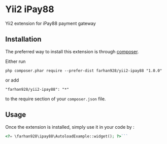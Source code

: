 Yii2 iPay88
===========
Yii2 extension for iPay88 payment gateway

Installation
------------

The preferred way to install this extension is through [composer](http://getcomposer.org/download/).

Either run

```
php composer.phar require --prefer-dist farhan928/yii2-ipay88 "1.0.0"
```

or add

```
"farhan928/yii2-ipay88": "*"
```

to the require section of your `composer.json` file.


Usage
-----

Once the extension is installed, simply use it in your code by  :

```php
<?= \farhan928\ipay88\AutoloadExample::widget(); ?>```